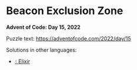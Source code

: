 # Beacon Exclusion Zone

**Advent of Code: Day 15, 2022**

Puzzle text: <https://adventofcode.com/2022/day/15>

Solutions in other languages:

- [💧 Elixir](../../../elixir/lib/2022/15_beacon_exclusion_zone)
